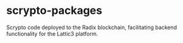 # scrypto-packages
Scrypto code deployed to the Radix blockchain, facilitating backend functionality for the Lattic3 platform.
